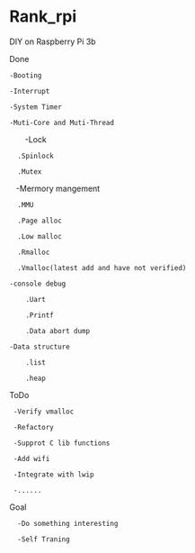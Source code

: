 # Rank_rpi
DIY on Raspberry Pi 3b


Done

    -Booting
  
    -Interrupt
    
    -System Timer
   
    -Muti-Core and Muti-Thread
    
    -Lock
    
      .Spinlock
      
      .Mutex
    
    -Mermory mangement
  
      .MMU
    
      .Page alloc
    
      .Low malloc
    
      .Rmalloc
    
      .Vmalloc(latest add and have not verified)
    
    -console debug
  
        .Uart
    
        .Printf
    
        .Data abort dump
    
    -Data structure
  
        .list
    
        .heap
    
    
 ToDo
 
     -Verify vmalloc
  
     -Refactory
  
     -Supprot C lib functions
  
     -Add wifi
  
     -Integrate with lwip
  
     -......
  
  
  Goal
  
      -Do something interesting
  
      -Self Traning
  
